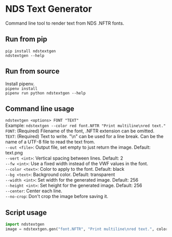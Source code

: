 # NDS Text Generator
Command line tool to render text from NDS .NFTR fonts.  
## Run from pip
`pip install ndstextgen`  
`ndstextgen --help`  
## Run from source
Install pipenv.  
`pipenv install`  
`pipenv run python ndstextgen --help`  
## Command line usage
`ndstextgen <options> FONT "TEXT"`  
Example: `ndstextgen --color red font.NFTR "Print multiline\nred text."`  
`FONT`: (Required) Filename of the font, .NFTR extension can be omitted.  
`TEXT`: (Required) Text to write. "\\n" can be used for a line break. Can be the name of a UTF-8 file to read the text from.  
`--out <file>`: Output file, set empty to just return the image. Default: text.png  
`--vert <int>`: Vertical spacing between lines. Default: 2  
`--fw <int>`: Use a fixed width instead of the VWF values in the font.  
`--color <text>`: Color to apply to the font. Default: black  
`--bg <text>`: Background color. Default: transparent  
`--width <int>`: Set width for the generated image. Default: 256  
`--height <int>`: Set height for the generated image. Default: 256  
`--center`: Center each line.  
`--no-crop`: Don't crop the image before saving it.  
## Script usage
```python
import ndstextgen
image = ndstextgen.gen("font.NFTR", "Print multiline\nred text.", color="red")
```
